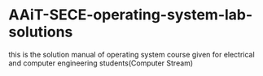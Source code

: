 # AAiT-SECE-operating-system-lab-solutions
this is the solution manual of operating system course given for electrical and computer engineering students(Computer Stream)
